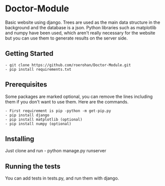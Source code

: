 # Doctor-Module

Basic website using django. Trees are used as the main data structure in the background and the database is a json.
Python libraries such as matplotlib and numpy have been used, which aren't really necessary for the website but you can use them to generate results on the server side.

## Getting Started

```
- git clone https://github.com/roerohan/Doctor-Module.git
- pip install requirements.txt

```

## Prerequisites

Some packages are marked optional, you can remove the lines including them if you don't want to use them.
Here are the commands.

```
- First requirement is pip -python -m get-pip.py
- pip install django
- pip install matplotlib (optional)
- pip install numpy (optional)
```

## Installing

Just clone and run  - python manage.py runserver

## Running the tests

You can add tests in tests.py, and run them with django.
